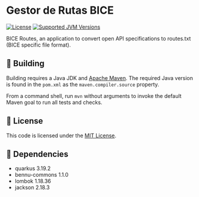 ﻿Gestor de Rutas BICE
=============

[![License](https://img.shields.io/github/license/bennu/bice-routes-back?label=License&logo=opensourceinitiative)](https://opensource.org/license/mit-0)
[![Supported JVM Versions](https://img.shields.io/badge/JVM-17--21-brightgreen.svg?label=JVM&logo=openjdk)](https://adoptium.net/es/temurin/releases/)

BICE Routes, an application to convert open API specifications to routes.txt (BICE specific file format).

🚀 Building
--------

Building requires a Java JDK and [Apache Maven](https://maven.apache.org/).
The required Java version is found in the `pom.xml` as the `maven.compiler.source` property.

From a command shell, run `mvn` without arguments to invoke the default Maven goal to run all tests and checks.

📝 License
-------

This code is licensed under the [MIT License](https://opensource.org/license/mit).

🔧 Dependencies
------------

- quarkus 3.19.2
- bennu-commons 1.1.0
- lombok 1.18.36
- jackson 2.18.3